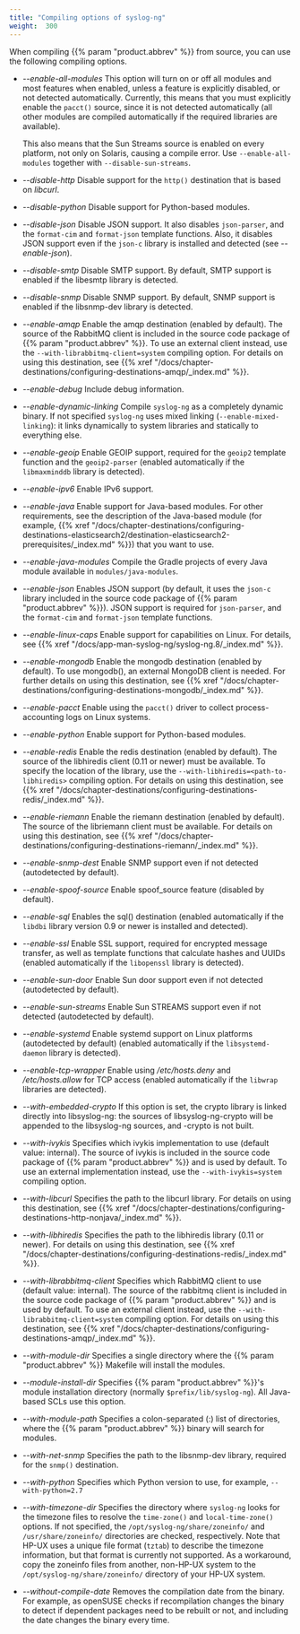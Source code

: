 ```yaml
---
title: "Compiling options of syslog-ng"
weight:  300
---
```

<!-- DISCLAIMER: This file is based on the syslog-ng Open Source Edition documentation https://github.com/balabit/syslog-ng-ose-guides/commit/2f4a52ee61d1ea9ad27cb4f3168b95408fddfdf2 and is used under the terms of The syslog-ng Open Source Edition Documentation License. The file has been modified by Axoflow. -->

When compiling {{% param "product.abbrev" %}} from source, you can use the following compiling options.

  - *--enable-all-modules* This option will turn on or off all modules and most features when enabled, unless a feature is explicitly disabled, or not detected automatically. Currently, this means that you must explicitly enable the `pacct()` source, since it is not detected automatically (all other modules are compiled automatically if the required libraries are available).
    
    This also means that the Sun Streams source is enabled on every platform, not only on Solaris, causing a compile error. Use `--enable-all-modules` together with `--disable-sun-streams`.

  - *--disable-http* Disable support for the `http()` destination that is based on *libcurl*.

  - *--disable-python* Disable support for Python-based modules.

  - *--disable-json* Disable JSON support. It also disables `json-parser`, and the `format-cim` and `format-json` template functions. Also, it disables JSON support even if the `json-c` library is installed and detected (see *--enable-json*).

  - *--disable-smtp* Disable SMTP support. By default, SMTP support is enabled if the libesmtp library is detected.

  - *--disable-snmp* Disable SNMP support. By default, SNMP support is enabled if the libsnmp-dev library is detected.

  - *--enable-amqp* Enable the amqp destination (enabled by default). The source of the RabbitMQ client is included in the source code package of {{% param "product.abbrev" %}}. To use an external client instead, use the `--with-librabbitmq-client=system` compiling option. For details on using this destination, see {{% xref "/docs/chapter-destinations/configuring-destinations-amqp/_index.md" %}}.

  - *--enable-debug* Include debug information.

  - *--enable-dynamic-linking* Compile `syslog-ng` as a completely dynamic binary. If not specified `syslog-ng` uses mixed linking (`--enable-mixed-linking`): it links dynamically to system libraries and statically to everything else.

  - *--enable-geoip* Enable GEOIP support, required for the `geoip2` template function and the `geoip2-parser` (enabled automatically if the `libmaxminddb` library is detected).

  - *--enable-ipv6* Enable IPv6 support.

  - *--enable-java* Enable support for Java-based modules. For other requirements, see the description of the Java-based module (for example, {{% xref "/docs/chapter-destinations/configuring-destinations-elasticsearch2/destination-elasticsearch2-prerequisites/_index.md" %}}) that you want to use.

  - *--enable-java-modules* Compile the Gradle projects of every Java module available in `modules/java-modules`.

  - *--enable-json* Enables JSON support (by default, it uses the `json-c` library included in the source code package of {{% param "product.abbrev" %}}). JSON support is required for `json-parser`, and the `format-cim` and `format-json` template functions.

  - *--enable-linux-caps* Enable support for capabilities on Linux. For details, see {{% xref "/docs/app-man-syslog-ng/syslog-ng.8/_index.md" %}}.

  - *--enable-mongodb* Enable the mongodb destination (enabled by default). To use <span class="code">mongodb()</span>, an external MongoDB client is needed. For further details on using this destination, see {{% xref "/docs/chapter-destinations/configuring-destinations-mongodb/_index.md" %}}.

  - *--enable-pacct* Enable using the `pacct()` driver to collect process-accounting logs on Linux systems.

  - *--enable-python* Enable support for Python-based modules.

  - *--enable-redis* Enable the redis destination (enabled by default). The source of the libhiredis client (0.11 or newer) must be available. To specify the location of the library, use the `--with-libhiredis=<path-to-libhiredis>` compiling option. For details on using this destination, see {{% xref "/docs/chapter-destinations/configuring-destinations-redis/_index.md" %}}.

  - *--enable-riemann* Enable the riemann destination (enabled by default). The source of the libriemann client must be available. For details on using this destination, see {{% xref "/docs/chapter-destinations/configuring-destinations-riemann/_index.md" %}}.

  - *--enable-snmp-dest* Enable SNMP support even if not detected (autodetected by default).

  - *--enable-spoof-source* Enable spoof_source feature (disabled by default).

  - *--enable-sql* Enables the sql() destination (enabled automatically if the `libdbi` library version 0.9 or newer is installed and detected).

  - *--enable-ssl* Enable SSL support, required for encrypted message transfer, as well as template functions that calculate hashes and UUIDs (enabled automatically if the `libopenssl` library is detected).

  - *--enable-sun-door* Enable Sun door support even if not detected (autodetected by default).

  - *--enable-sun-streams* Enable Sun STREAMS support even if not detected (autodetected by default).

  - *--enable-systemd* Enable systemd support on Linux platforms (autodetected by default) (enabled automatically if the `libsystemd-daemon` library is detected).

  - *--enable-tcp-wrapper* Enable using */etc/hosts.deny* and */etc/hosts.allow* for TCP access (enabled automatically if the `libwrap` libraries are detected).

  - *--with-embedded-crypto* If this option is set, the crypto library is linked directly into libsyslog-ng: the sources of libsyslog-ng-crypto will be appended to the libsyslog-ng sources, and -crypto is not built.

  - *--with-ivykis* Specifies which ivykis implementation to use (default value: internal). The source of ivykis is included in the source code package of {{% param "product.abbrev" %}} and is used by default. To use an external implementation instead, use the `--with-ivykis=system` compiling option.

  - *--with-libcurl* Specifies the path to the libcurl library. For details on using this destination, see {{% xref "/docs/chapter-destinations/configuring-destinations-http-nonjava/_index.md" %}}.

  - *--with-libhiredis* Specifies the path to the libhiredis library (0.11 or newer). For details on using this destination, see {{% xref "/docs/chapter-destinations/configuring-destinations-redis/_index.md" %}}.

  - *--with-librabbitmq-client* Specifies which RabbitMQ client to use (default value: internal). The source of the rabbitmq client is included in the source code package of {{% param "product.abbrev" %}} and is used by default. To use an external client instead, use the `--with-librabbitmq-client=system` compiling option. For details on using this destination, see {{% xref "/docs/chapter-destinations/configuring-destinations-amqp/_index.md" %}}.

  - *--with-module-dir* Specifies a single directory where the {{% param "product.abbrev" %}} Makefile will install the modules.

  - *--module-install-dir* Specifies {{% param "product.abbrev" %}}'s module installation directory (normally `$prefix/lib/syslog-ng`). All Java-based SCLs use this option.

  - *--with-module-path* Specifies a colon-separated (:) list of directories, where the {{% param "product.abbrev" %}} binary will search for modules.

  - *--with-net-snmp* Specifies the path to the libsnmp-dev library, required for the `snmp()` destination.

  - *--with-python* Specifies which Python version to use, for example, `--with-python=2.7`

  - *--with-timezone-dir* Specifies the directory where `syslog-ng` looks for the timezone files to resolve the `time-zone()` and `local-time-zone()` options. If not specified, the `/opt/syslog-ng/share/zoneinfo/` and `/usr/share/zoneinfo/` directories are checked, respectively. Note that HP-UX uses a unique file format (`tztab`) to describe the timezone information, but that format is currently not supported. As a workaround, copy the zoneinfo files from another, non-HP-UX system to the `/opt/syslog-ng/share/zoneinfo/` directory of your HP-UX system.

  - *--without-compile-date* Removes the compilation date from the binary. For example, as openSUSE checks if recompilation changes the binary to detect if dependent packages need to be rebuilt or not, and including the date changes the binary every time.

